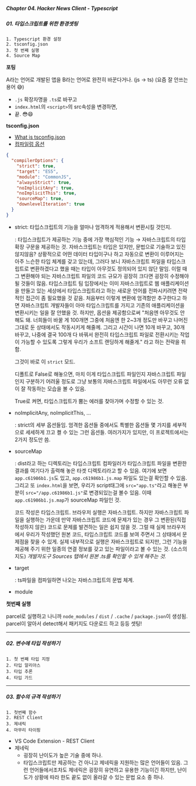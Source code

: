 ##### Chapter 04. Hacker News Client - Typescript

##### 01. 타입스크립트를 위한 환경셋팅

```
1. Typescript 환경 설정
2. tsconfig.json
3. 첫 번째 실행
4. Source Map
```

**포팅**

A라는 언어로 개발된 앱을 B라는 언어로 완전히 바꾼다거나. (js → ts)
(요즘 잘 안쓰는 용어 😅)

- `.js` 확장자명을 `.ts`로 바꾸고
- `index.html`의 `<script>`의 src속성을 변경하면,
- 끝. 😳😄

**tsconfig.json**

- [What is tsconfig.json](https://www.typescriptlang.org/ko/docs/handbook/tsconfig-json.html)
- [컴파일렁 옵션](https://www.typescriptlang.org/docs/handbook/compiler-options.html)

```json
{
  "compilerOptions": {
    "strict": true,
    "target": "ES5",
    "module": "CommonJS",
    "alwaysStrict": true,
    "noImplicitAny": true,
    "noImplicitThis": true,
    "sourceMap": true,
    "downlevelIteration": true
  }
}
```

- strict: 타입스크립트의 기능을 얼마나 엄격하게 적용해서 변환시킬 것인지.

  \: 타입스크립트가 제공하는 기능 중에 가장 핵심적인 기능 → 자바스크립트의 타입 확장 구문을 제공하는 것.
  자바스크립트는 타입은 있지만, 문법으로 기술하고 있진 않지않음? 상황적으로 어떤 데이터 타입이구나 하고 자동으로 변환이 이루어지는 아주 느슨한 타입 체계를 갖고 있는데, 그러다 보니 자바스크립트 파일을 타입스크립트로 변환하겠다고 했을 때는 타입이 아무것도 정의되어 있지 않단 말임. 이럴 때 그 변환해야 되는 자바스크립트 파일의 코드 규모가 굉장히 크다면 굉장히 수정해야 될 것들이 많음.
  타입스크립트 팀 입장에서는 이미 자바스크립트로 웹 애플리케이션을 만들고 있는 세상에서 타입스크립트라고 하는 새로운 언어를 전파시키려면 전략적인 접근이 좀 필요했을 것 같음.
  처음부터 이렇게 변환에 엄격함만 추구한다고 하면 자바스크립트 개발자들이 아마 타입스크립트를 가지고 기존의 애플리케이션을 변환시키는 일을 잘 안했을 것. 하지만, 옵션을 제공함으로써 "처음엔 아무것도 안 해도 돼. 너희들이 바꿀 게 100개면 그중에 처음엔 한 2~3개 정도만 바꾸고 나머진 그대로 둔 상태에서도 작동시키게 해줄께. 그리고 시간이 나면 10개 바꾸고, 30개 바꾸고, 나중에 결국 100개 다 바꿔서 완전히 타입스크립트 파일로 전환시키는 작업이 가능할 수 있도록 그렇게 우리가 소프트 랜딩하게 해줄게." 라고 하는 전략을 취함.

  그것이 바로 이 `strict` 모드.

  디폴트로 False로 해놓으면, 마치 이게 타입스크립트 파일인지 자바스크립트 파일인지 구분하기 어려울 정도로 그냥 보통의 자바스크립트 파일에서도 아무런 오류 없이 잘 작동하는 모습을 볼 수 있음.

  True로 켜면, 타입스크립트가 뿜는 에러를 찾아가며 수정할 수 있는 것.

- noImplicitAny, noImplicitThis, ...

  \: strict의 세부 옵션들임.
  엄격한 옵션들 중에서도 특별한 옵션들 몇 가지를 세부적으로 세세하게 끄고 켤 수 있는 그런 옵션들. 여러가지가 있지만, 이 프로젝트에서는 2가지 정도만 씀.

- sourceMap

  \: dist라고 하는 디렉토리는 타입스크립트 컴파일러가 타입스크립트 파일을 변환한 결과를 여기다가 출력해 놓은 타겟 디렉토리라고 할 수 있음. 여기에 보면 `app.c61986b1.js`도 있고, `app.c61986b1.js.map` 파일도 있는걸 확인할 수 있음.
  그리고 또 `index.html`을 보면, 우리가 script태그에 `src="app.ts"`라고 해놓은 부분이 `src="/app.c61986b1.js"`로 변경되있는걸 볼수 있음.
  이때 `app.c61986b1.js.map`가 sourceMap 파일인 것.

  코드 작성은 타입스크립트. 브라우저 실행은 자바스크립트.
  하지만 자바스크립트 파일을 실행하는 가운데 만약 자바스크립트 코드에 문제가 있는 경우 그 변환된(직접 작성하지 않은) 코드로 문제를 발견하는 일은 쉽지 않을 것. 그럴 때 실제 브라우저에서 우리가 작성했던 원본 코드, 타입스크립트 코드를 보여 주면서 그 상태에서 문제점을 찾을 수 있게.
  실제 내부적으로 실행은 자바스크립트로 되지만, 그런 기능을 제공해 주기 위한 일종의 연결 정보를 갖고 있는 파일이라고 볼 수 있는 것. (소스의 지도)
  _개발자도구 Sources 탭에서 원본 .ts를 확인할 수 있게 해주는 것._

- target

  \: ts파일을 컴파일하면 나오는 자바스크립트의 문법 체계.

- module

**첫번째 실행**

parcel로 실행하고 나니까 `node_modules` / `dist` / `.cache` / `package.json`이 생성됨. parcel이 알아서 detect해서 패키지도 다운로드 하고 등등 셋팅!

---

##### 02. 변수에 타입 작성하기

```
1. 첫 번째 타입 지정
2. 타입 알리아스
3. 타입 추론
4. 타입 가드
```

---

##### 03. 함수의 규격 작성하기

```
1. 첫번째 함수
2. REST Client
3. 제네릭
4. 마무리 타이핑
```

- VS Code Extension - REST Client
- 제네릭
  - 굉장히 난이도가 높은 기술 중에 하나.
  - 타입스크립트만 제공하는 건 아니고 제네릭을 지원하는 많은 언어들이 있음.
    그런 언어들에서조차도 제네릭은 굉장히 유연하고 유용한 기능이긴 하지만,
    난이도가 상황에 따라 한도 끝도 없이 올라갈 수 있는 문법 요소 중 하나.
